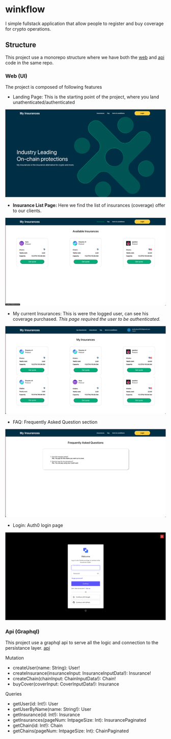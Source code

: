 # winkflow

I simple fullstack application that allow people to register and buy coverage for crypto operations.

## Structure

This project use a monorepo structure where we have both the [web](/web) and [api](/api) code in the same repo.

### Web (UI)
The project is composed of following features

* Landing Page: This is the starting point of the project, where you land unathenticated/authenticated

![](images/landing.png)

* **Insurance List Page:** Here we find the list of insurances (coverage) offer to our clients.

![](images/insurances.png)

* My current Insurances: This is were the logged user, can see his coverage purchased. *This page required the user to be authenticated.*

![](images/my-insurances.png)

* FAQ: Frequently Asked Question section

![](images/faq.png)

* Login: Auth0 login page

![](images/login.png)

### Api (Graphql)
This project use a graphql api to serve all the logic and connection to the persistance layer. [api](http://localhost:4000/graphql) 

Mutation

* createUser(name: String): User!
* createInsurance(insuranceInput: InsuranceInputData!): Insurance!
* createChain(chainInput: ChainInputData!): Chain!
* buyCover(coverInput: CoverInputData!): Insurance

Queries

* getUser(id: Int!): User 
* getUserByName(name: String!): User
* getInsurance(id: Int!): Insurance
* getInsurances(pageNum: IntpageSize: Int): InsurancePaginated
* getChain(id: Int!): Chain
* getChains(pageNum: IntpageSize: Int): ChainPaginated
